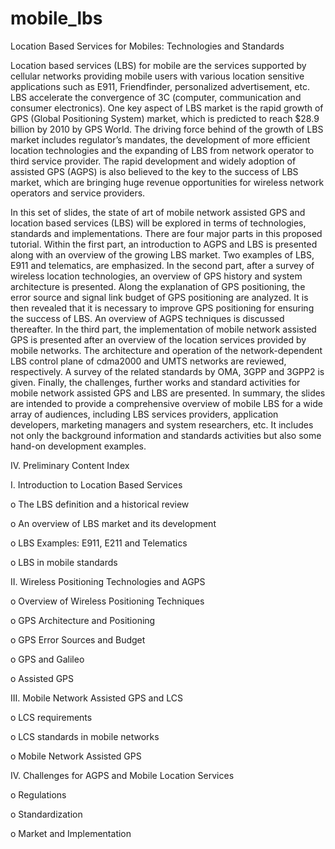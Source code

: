 # mobile_lbs
Location Based Services for Mobiles: Technologies and Standards


Location based services (LBS) for mobile are the services supported by cellular networks providing mobile users with various location sensitive applications such as E911, Friendfinder, personalized advertisement, etc. LBS accelerate the convergence of 3C (computer, communication and consumer electronics). One key aspect of LBS market is the rapid growth of GPS (Global Positioning System) market, which is predicted to reach $28.9 billion by 2010 by GPS World. The driving force behind of the growth of LBS market includes regulator’s mandates, the development of more efficient location technologies and the expanding of LBS from network operator to third service provider. The rapid development and widely adoption of assisted GPS (AGPS) is also believed to the key to the success of LBS market, which are bringing huge revenue opportunities for wireless network operators and service providers.

In this set of slides, the state of art of mobile network assisted GPS and location based services (LBS) will be explored in terms of technologies, standards and implementations. There are four major parts in this proposed tutorial. Within the first part, an introduction to AGPS and LBS is presented along with an overview of the growing LBS market. Two examples of LBS, E911 and telematics, are emphasized. In the second part, after a survey of wireless location technologies, an overview of GPS history and system architecture is presented. Along the explanation of GPS positioning, the error source and signal link budget of GPS positioning are analyzed. It is then revealed that it is necessary to improve GPS positioning for ensuring the success of LBS.  An overview of AGPS techniques is discussed thereafter. In the third part, the implementation of mobile network assisted GPS is presented after an overview of the location services provided by mobile networks. The architecture and operation of the network-dependent LBS control plane of cdma2000 and UMTS networks are reviewed, respectively. A survey of the related standards by OMA, 3GPP and 3GPP2 is given. Finally, the challenges, further works and standard activities for mobile network assisted GPS and LBS are presented.
In summary, the slides are intended to provide a comprehensive overview of mobile LBS for a wide array of audiences, including LBS services providers, application developers, marketing managers and system researchers, etc. It includes not only the background information and standards activities but also some hand-on development examples.


IV.	Preliminary Content Index 

I.	Introduction to Location Based Services

  o	The LBS definition and a historical review

  o	An overview of LBS market and its development

  o	LBS Examples: E911, E211 and Telematics

  o	LBS in mobile standards

II.	Wireless Positioning Technologies and AGPS

  o	Overview of  Wireless Positioning Techniques

  o	GPS Architecture and Positioning

  o	GPS Error Sources and Budget 

  o	GPS and Galileo

  o	Assisted GPS

III.	Mobile Network Assisted GPS and LCS

  o	LCS requirements

  o	LCS standards in mobile networks

  o	Mobile Network Assisted GPS

IV.	Challenges for AGPS and Mobile Location Services

  o	Regulations

  o	Standardization

  o	Market and Implementation
